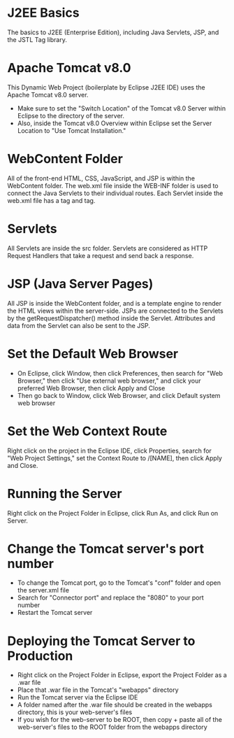 # J2EE Basics
The basics to J2EE (Enterprise Edition), including Java Servlets, JSP, and the JSTL Tag library.

# Apache Tomcat v8.0
This Dynamic Web Project (boilerplate by Eclipse J2EE IDE) uses the Apache Tomcat v8.0 server.
- Make sure to set the "Switch Location" of the Tomcat v8.0 Server within Eclipse to the directory of the server. 
- Also, inside the Tomcat v8.0 Overview within Eclipse set the Server Location to "Use Tomcat Installation."

# WebContent Folder
All of the front-end HTML, CSS, JavaScript, and JSP is within the WebContent folder. The web.xml file inside the WEB-INF folder is used to connect the Java Servlets to their individual routes. Each Servlet inside the web.xml file has a <servlet> tag and <servlet-mapping> tag.

# Servlets
All Servlets are inside the src folder. Servlets are considered as HTTP Request Handlers that take a request and send back a response.

# JSP (Java Server Pages)
All JSP is inside the WebContent folder, and is a template engine to render the HTML views within the server-side. JSPs are connected to the Servlets by the getRequestDispatcher() method inside the Servlet. Attributes and data from the Servlet can also be sent to the JSP.

# Set the Default Web Browser
- On Eclipse, click Window, then click Preferences, then search for "Web Browser," then click "Use external web browser," and click your preferred Web Browser, then click Apply and Close
- Then go back to Window, click Web Browser, and click Default system web browser

# Set the Web Context Route
Right click on the project in the Eclipse IDE, click Properties, search for "Web Project Settings," set the Context Route to /[NAME], then click Apply and Close.

# Running the Server
Right click on the Project Folder in Eclipse, click Run As, and click Run on Server.

# Change the Tomcat server's port number
- To change the Tomcat port, go to the Tomcat's "conf" folder and open the server.xml file
- Search for "Connector port" and replace the "8080" to your port number
- Restart the Tomcat server

# Deploying the Tomcat Server to Production
- Right click on the Project Folder in Eclipse, export the Project Folder as a .war file
- Place that .war file in the Tomcat's "webapps" directory
- Run the Tomcat server via the Eclipse IDE
- A folder named after the .war file should be created in the webapps directory, this is your web-server's files
- If you wish for the web-server to be ROOT, then copy + paste all of the web-server's files to the ROOT folder from the webapps directory